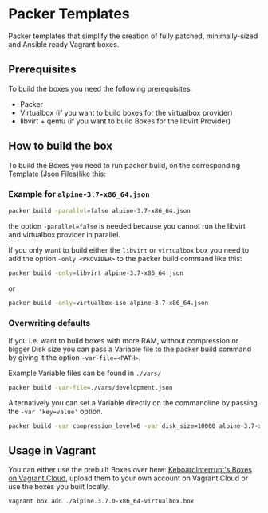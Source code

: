 # Packer Templates

Packer templates that simplify the creation of fully patched, minimally-sized and Ansible ready Vagrant boxes.

## Prerequisites

To build the boxes you need the following prerequisites.

- Packer
- Virtualbox (if you want to build boxes for the virtualbox provider)
- libvirt + qemu (if you want to build Boxes for the libvirt Provider)

## How to build the box

To build the Boxes you need to run packer build, on the corresponding Template (Json Files)like this:

### Example for `alpine-3.7-x86_64.json`

``` bash
packer build -parallel=false alpine-3.7-x86_64.json
``` 

the option `-parallel=false` is needed because you cannot run the libvirt and virtualbox provider in parallel.

If you only want to build either the `libvirt` or `virtualbox` box you need to add the option `-only <PROVIDER>` to the packer build command like this:

``` bash
packer build -only=libvirt alpine-3.7-x86_64.json
```

or 

``` bash
packer build -only=virtualbox-iso alpine-3.7-x86_64.json
```

### Overwriting defaults

If you i.e. want to build boxes with more RAM, without compression or bigger Disk size you can pass a Variable file to the packer build command by giving it the option `-var-file=<PATH>`.

Example Variable files can be found in `./vars/`

``` bash
packer build -var-file=./vars/development.json
```

Alternatively you can set a Variable directly on the commandline by passing the `-var 'key=value'` option.

```bash
packer build -var compression_level=6 -var disk_size=10000 alpine-3.7-x86_64.json
```

## Usage in Vagrant

You can either use the prebuilt Boxes over here:
[KeboardInterrupt's Boxes on Vagrant Cloud](https://app.vagrantup.com/kbi/), upload them to your own account on Vagrant Cloud or use the boxes you built locally.

``` bash
vagrant box add ./alpine.3.7.0-x86_64-virtualbox.box
```
